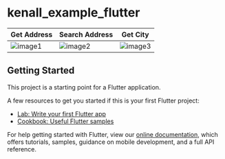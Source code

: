 # kenall_example_flutter

| Get Address  |  Search Address  | Get City |
| ---- | ---- | ---- |
|  ![image1](https://user-images.githubusercontent.com/12509392/128193779-699bee88-9c82-42c7-866e-8febb98dac00.png)  |  ![image2](https://user-images.githubusercontent.com/12509392/128194006-0fe17637-2d00-4a8a-859a-e7b500ec0082.png)  |  ![image3](https://user-images.githubusercontent.com/12509392/128194439-726ac982-5dd8-4e2a-9b9a-73cbddfc9b13.png) |

## Getting Started

This project is a starting point for a Flutter application.

A few resources to get you started if this is your first Flutter project:

- [Lab: Write your first Flutter app](https://flutter.dev/docs/get-started/codelab)
- [Cookbook: Useful Flutter samples](https://flutter.dev/docs/cookbook)

For help getting started with Flutter, view our
[online documentation](https://flutter.dev/docs), which offers tutorials,
samples, guidance on mobile development, and a full API reference.
